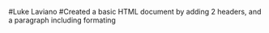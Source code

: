 #Luke Laviano 
#Created a basic HTML document by adding 2 headers, and a paragraph including formating 
